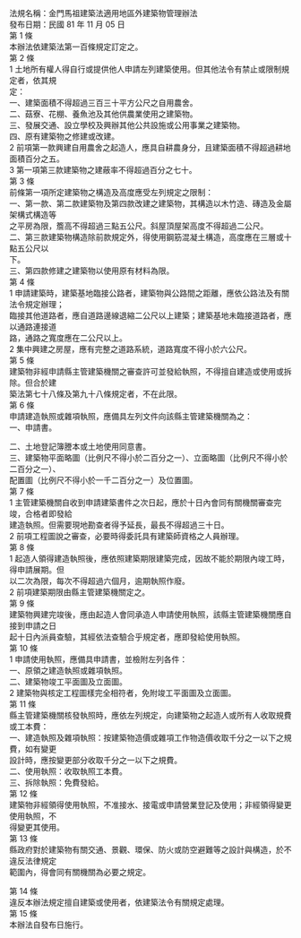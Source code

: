 法規名稱：金門馬祖建築法適用地區外建築物管理辦法  
發布日期：民國 81 年 11 月 05 日  
第 1 條  
本辦法依建築法第一百條規定訂定之。  
第 2 條  
1 土地所有權人得自行或提供他人申請左列建築使用。但其他法令有禁止或限制規定者，依其規  
定：  
一、建築面積不得超過三百三十平方公尺之自用農舍。  
二、菇寮、花棚、養魚池及其他供農業使用之建築物。  
三、發展交通、設立學校及興辦其他公共設施或公用事業之建築物。  
四、原有建築物之修建或改建。  
2 前項第一款興建自用農舍之起造人，應具自耕農身分，且建築面積不得超過耕地面積百分之五。  
3 第一項第三款建築物之建蔽率不得超過百分之七十。  
第 3 條  
前條第一項所定建築物之構造及高度應受左列規定之限制：  
一、第一款、第二款建築物及第四款改建之建築物，其構造以木竹造、磚造及金屬架構式構造等  
之平房為限，簷高不得超過三點五公尺。斜屋頂屋架高度不得超過二公尺。  
二、第三款建築物構造除前款規定外，得使用鋼筋混凝土構造，高度應在三層或十點五公尺以  
下。  
三、第四款修建之建築物以使用原有材料為限。  
第 4 條  
1 申請建築時，建築基地臨接公路者，建築物與公路間之距離，應依公路法及有關法令規定辦理；  
臨接其他道路者，應自道路邊線退縮二公尺以上建築；建築基地未臨接道路者，應以通路連接道  
路，通路之寬度應在二公尺以上。  
2 集中興建之房屋，應有完整之道路系統，道路寬度不得小於六公尺。  
第 5 條  
建築物非經申請縣主管建築機關之審查許可並發給執照，不得擅自建造或使用或拆除。但合於建  
築法第七十八條及第九十八條規定者，不在此限。  
第 6 條  
申請建造執照或雜項執照，應備具左列文件向該縣主管建築機關為之：  
一、申請書。  


二、土地登記簿謄本或土地使用同意書。  
三、建築物平面略圖（比例尺不得小於二百分之一）、立面略圖（比例尺不得小於二百分之一）、  
配置圖（比例尺不得小於一千二百分之一）及位置圖。  
第 7 條  
1 主管建築機關自收到申請建築書件之次日起，應於十日內會同有關機關審查完竣，合格者即發給  
建造執照。但需要現地勘查者得予延長，最長不得超過三十日。  
2 前項工程圖說之審查，必要時得委託具有建築師資格之人員辦理。  
第 8 條  
1 起造人領得建造執照後，應依照建築期限建築完成，因故不能於期限內竣工時，得申請展期。但  
以二次為限，每次不得超過六個月，逾期執照作廢。  
2 前項建築期限由縣主管建築機關定之。  
第 9 條  
建築物興建完竣後，應由起造人會同承造人申請使用執照，該縣主管建築機關應自接到申請之日  
起十日內派員查驗，其經依法查驗合乎規定者，應即發給使用執照。  
第 10 條  
1 申請使用執照，應備具申請書，並檢附左列各件：  
一、原領之建造執照或雜項執照。  
二、建築物竣工平面圖及立面圖。  
2 建築物與核定工程圖樣完全相符者，免附竣工平面圖及立面圖。  
第 11 條  
縣主管建築機關核發執照時，應依左列規定，向建築物之起造人或所有人收取規費或工本費：  
一、建造執照及雜項執照：按建築物造價或雜項工作物造價收取千分之一以下之規費，如有變更  
設計時，應按變更部分收取千分之一以下之規費。  
二、使用執照：收取執照工本費。  
三、拆除執照：免費發給。  
第 12 條  
建築物非經領得使用執照，不准接水、接電或申請營業登記及使用；非經領得變更使用執照，不  
得變更其使用。  
第 13 條  
縣政府對於建築物有關交通、景觀、環保、防火或防空避難等之設計與構造，於不違反法律規定  
範圍內，得會同有關機關為必要之規定。  


第 14 條  
違反本辦法規定擅自建築或使用者，依建築法令有關規定處理。  
第 15 條  
本辦法自發布日施行。  


